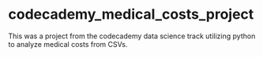 # codecademy_medical_costs_project

This was a project from the codecademy data science track utilizing python to analyze medical costs from CSVs.
